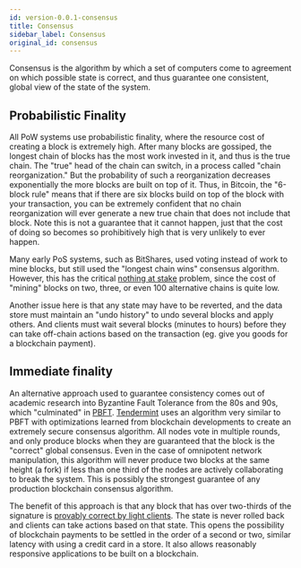 ```yaml
---
id: version-0.0.1-consensus
title: Consensus
sidebar_label: Consensus
original_id: consensus
---
```


Consensus is the algorithm by which a set of computers come to agreement on which possible state is correct, and thus guarantee one consistent, global view of the state of the system.

## Probabilistic Finality

All PoW systems use probabilistic finality, where the resource cost of creating a block is extremely high. After many blocks are gossiped, the longest chain of blocks has the most work invested in it, and thus is the true chain. The "true" head of the chain can switch, in a process called "chain reorganization." But the probability of such a reorganization decreases exponentially the more blocks are built on top of it. Thus, in Bitcoin, the "6-block rule" means that if there are six blocks build on top of the block with your transaction, you can be extremely confident that no chain reorganization will ever generate a new true chain that does not include that block. Note this is not a guarantee that it cannot happen, just that the cost of doing so becomes so prohibitively high that is very unlikely to ever happen.

Many early PoS systems, such as BitShares, used voting instead of work to mine blocks, but still used the "longest chain wins" consensus algorithm. However, this has the critical [nothing at stake](https://github.com/ethereum/wiki/wiki/Problems#8-proof-of-stake) problem, since the cost of "mining" blocks on two, three, or even 100 alternative chains is quite low.

Another issue here is that any state may have to be reverted, and the data store must maintain an "undo history" to undo several blocks and apply others. And clients must wait several blocks (minutes to hours) before they can take off-chain actions based on the transaction (eg. give you goods for a blockchain payment).

## Immediate finality

An alternative approach used to guarantee consistency comes out of academic research into Byzantine Fault Tolerance from the 80s and 90s, which "culminated" in [PBFT](http://pmg.csail.mit.edu/papers/osdi99.pdf). [Tendermint](https://tendermint.com/) uses an algorithm very similar to PBFT with optimizations learned from blockchain developments to create an extremely secure consensus algorithm. All nodes vote in multiple rounds, and only produce blocks when they are guaranteed that the block is the "correct" global consensus. Even in the case of omnipotent network manipulation, this algorithm will never produce two blocks at the same height (a fork) if less than one third of the nodes are actively collaborating to break the system. This is possibly the strongest guarantee of any production blockchain consensus algorithm.

The benefit of this approach is that any block that has over two-thirds of the signature is [provably correct by light clients](https://blog.cosmos.network/light-clients-in-tendermint-consensus-1237cfbda104). The state is never rolled back and clients can take actions based on that state. This opens the possibility of blockchain payments to be settled in the order of a second or two, similar latency with using a credit card in a store. It also allows reasonably responsive applications to be built on a blockchain.
